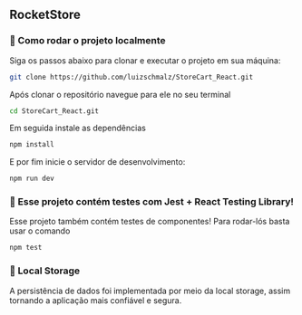 ## RocketStore

### 🚀 Como rodar o projeto localmente

Siga os passos abaixo para clonar e executar o projeto em sua máquina:

```bash
git clone https://github.com/luizschmalz/StoreCart_React.git
```

Após clonar o repositório navegue para ele no seu terminal 

```bash
cd StoreCart_React.git
```
Em seguida instale as dependências
```bash
npm install
```

E por fim  inicie o servidor de desenvolvimento:
```bash
npm run dev
```

### 🧪 Esse projeto contém testes com Jest + React Testing Library!
Esse projeto também contém testes de componentes! Para rodar-lós basta usar o comando 
```bash
npm test
```

### 💾 Local Storage 
A persistência de dados foi implementada por meio da local storage, assim tornando a aplicação mais confiável e segura.
